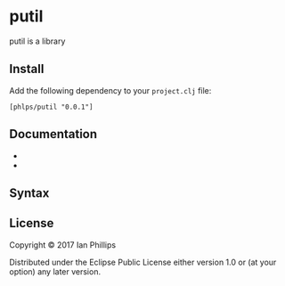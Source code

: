 # putil

putil is a library

## Install

Add the following dependency to your `project.clj` file:

    [phlps/putil "0.0.1"]

## Documentation

*
*

## Syntax


## License

Copyright © 2017 Ian Phillips

Distributed under the Eclipse Public License either version 1.0 or (at
your option) any later version.
